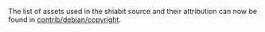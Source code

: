 The list of assets used in the shiabit source and their attribution can now be found in [contrib/debian/copyright](../contrib/debian/copyright).
